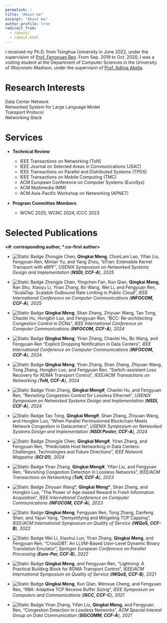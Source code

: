 ```yaml
---
permalink: /
title: "About me"
excerpt: "About me"
author_profile: true
redirect_from: 
  - /about/
  - /about.html
---
```


I received my Ph.D. from Tsinghua University in June 2022, under the supervision of [Prof. Fengyuan Ren](https://www.cs.tsinghua.edu.cn/info/1126/3585.htm). From Sep. 2019 to Oct. 2020, I was a visiting student at the Department of Computer Sciences in the University of Wisconsin-Madison, under the supervison of [Prof. Aditya Akella](https://www.cs.utexas.edu/~akella/).

Research Interests
======
Data Center Network<br>
Networked System for Large Language Model<br>
Transport Protocol<br>
Networking Stack

Services 
======

* **Technical Review**
  * IEEE Transactions on Networking (ToN)
  * IEEE Journal on Selected Areas in Communications (JSAC)
  * IEEE Transactions on Parallel and Distributed Systems (TPDS)
  * IEEE Transactions on Mobile Computing (TMC)
  * ACM European Conference on Computer Systems (EuroSys)
  * ACM Multimedia (MM)
  * ACM Asia-Paciﬁc Workshop on Networking (APNET)

* **Program Committee Members**
  * WCNC 2025, WCNC 2024, ICCC 2023


Selected Publications 
======
**<\#: corresponding author, \*:co-first author>**

* ![Static Badge](https://img.shields.io/badge/NSDI_2025-34a853) Zhongjie Chen, **Qingkai Meng**, ChonLam Lao, Yifan Liu, Fengyuan Ren, Minlan Yu, and Yang Zhou, “eTran: Extensible Kernel Transport with eBPF”, _USENIX Symposium on Networked Systems Design and Implementation (**NSDI, CCF-A**), 2025_
  
* ![Static Badge](https://img.shields.io/badge/INFOCOM_2025-34a853) Zhongjie Chen, Yingchen Fan, Kun Qian, **Qingkai Meng**, Ran Shu, Xiaoyu Li, Yiran Zhang, Bo Wang, Wei Li, and Fengyuan Ren, “ScalaTap: Scalable Outbound Rate Limiting in Public Cloud”, _IEEE International Conference on Computer Communications  (**INFOCOM, CCF-A**), 2025_

* ![Static Badge](https://img.shields.io/badge/INFOCOM_2024-34a853) **Qingkai Meng**, Shan Zhang, Zhiyuan Wang, Tao Tong, Chaolei Hu, Hongbin Luo, and Fengyuan Ren, “BCC: Re-architecting Congestion Control in DCNs”, _IEEE International Conference on Computer Communications  (**INFOCOM, CCF-A**), 2024_

* ![Static Badge](https://img.shields.io/badge/INFOCOM_2024-34a853) **Qingkai Meng**, Yiran Zhang, Chaolei Hu, Bo Wang, and Fengyuan Ren “Explicit Dropping Notiﬁcation in Data Centers”, _IEEE International Conference on Computer Communications (**INFOCOM, CCF-A**), 2024_

* ![Static Badge](https://img.shields.io/badge/ToN_2024-34a853) **Qingkai Meng**, Yiran Zhang, Shan Zhang, Zhiyuan Wang, Tong Zhang, Hongbin Luo, and Fengyuan Ren, “Switch-assistant Loss Recovery for RDMA Transport Control”, _IEEE/ACM Transactions on Networking (**ToN, CCF-A**), 2024_

* ![Static Badge](https://img.shields.io/badge/NSDI_2024-34a853) Yiran Zhang,  **Qingkai Meng#**, Chaolei Hu, and Fengyuan Ren, “Revisiting Congestion Control for Lossless Ethernet”, _USENIX Symposium on Networked Systems Design and Implementation (**NSDI, CCF-A**), 2024_

* ![Static Badge](https://img.shields.io/badge/NSDI_Poster_2024-34a853)  Tao Tong,  **Qingkai Meng#**, Shan Zhang, Zhiyuan Wang, and Hongbin Luo, “When Parallel Permissioned Blockchain Meets Network Congestion in Datacenters”, _USENIX Symposium on Networked Systems Design and Implementation (**NSDI Poster, CCF-A**), 2024_

* ![Static Badge](https://img.shields.io/badge/IEEE_Network_2024-34a853) Zhongjie Chen,  **Qingkai Meng#**, Yiran Zhang, and Fengyuan Ren, “Predictable Host Networking in Data Centers: Challenges, Technologies and Future Directions”, _IEEE Network Magazine (**SCI Q1**), 2024_ 

* ![Static Badge](https://img.shields.io/badge/ToN_2023-34a853)  Yiran Zhang, **Qingkai Meng#**, Yifan Liu, and Fengyuan Ren, “Revisiting Congestion Detection in Lossless Networks”, _IEEE/ACM Transactions on Networking (**ToN, CCF-A**), 2023_

* ![Static Badge](https://img.shields.io/badge/INFOCOM_2023-34a853)  Zhiyuan Wang\*, **Qingkai Meng\***, Shan Zhang, and Hongbin Luo, “The Power of Age-based Reward in Fresh Information Acquisition”, _IEEE International Conference on Computer Communications (**INFOCOM, CCF-A**), 2023_

* ![Static Badge](https://img.shields.io/badge/IWQoS_2022-34a853) **Qingkai Meng**, Fengyuan Ren, Tong Zhang, Danfeng Shan, and Yajun Yang, “Demystifying and Mitigating TCP Capping”, _IEEE/ACM International Symposium on Quality of Service (**IWQoS, CCF-B**), 2022_

* ![Static Badge](https://img.shields.io/badge/EuroPar_2022_Best_Paper-34a853) Wei Li, Xiaohui Luo, Yiran Zhang, **Qingkai Meng**, and Fengyuan Ren, “CrossDBT: An LLVM-Based User-Level Dynamic Binary Translation Emulator”, _Springer European Conference on Parallel Processing (**Euro-Par, CCF-B**), 2022_
  
* ![Static Badge](https://img.shields.io/badge/IWQoS_2021-34a853) **Qingkai Meng**, and Fengyuan Ren, “Lightning: A Practical Building Block for RDMA Transport Control”, _IEEE/ACM International Symposium on Quality of Service (**IWQoS, CCF-B**), 2021_

* ![Static Badge](https://img.shields.io/badge/ISCC_2021-34a853) **Qingkai Meng**, Kun Qian, Wenxue Cheng, and Fengyuan Ren, “RBA: Adaptive TCP Receive Buﬀer Sizing”, _IEEE Symposium on Computers and Communications (**ISCC, CCF-C**), 2021_

* ![Static Badge](https://img.shields.io/badge/SIGCOMM_2021-34a853) Yiran Zhang, Yifan Liu, **Qingkai Meng**, and Fengyuan Ren, “Congestion Detection in Lossless Networks”, _ACM Special Interest Group on Data Communication (**SIGCOMM, CCF-A**), 2021_


<html lang="en">
<head>
    <meta charset="UTF-8">
    <meta name="viewport" content="width=device-width, initial-scale=1.0">
    <title>Your Webpage</title>
    <style>
        #custom-map-container {
            width: 100px; 
            height: 100px;
            margin: 0 auto; /* 将元素水平居中 */
            display: flex;
            justify-content: center;
            align-items: center;
        }
    </style>
</head>
<body>

<div id="custom-map-container">
    <script type="text/javascript" id="clstr_globe" src="//clustrmaps.com/globe.js?d=6XowEGrYZad28ZVVTI8hSkI0E2U0fQs2dAz7OfBy16s"></script>
</div>

</body>
</html>
